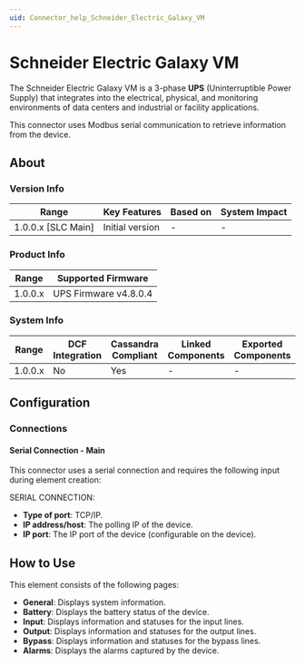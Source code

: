 ```yaml
---
uid: Connector_help_Schneider_Electric_Galaxy_VM
---
```


# Schneider Electric Galaxy VM

The Schneider Electric Galaxy VM is a 3-phase **UPS** (Uninterruptible Power Supply) that integrates into the electrical, physical, and monitoring environments of data centers and industrial or facility applications.

This connector uses Modbus serial communication to retrieve information from the device.

## About

### Version Info

| Range                | Key Features     | Based on     | System Impact     |
|----------------------|------------------|--------------|-------------------|
| 1.0.0.x \[SLC Main\] | Initial version  | \-           | \-                |

### Product Info

| Range     | Supported Firmware     |
|-----------|------------------------|
| 1.0.0.x   | UPS Firmware v4.8.0.4  |

### System Info

| Range     | DCF Integration     | Cassandra Compliant     | Linked Components     | Exported Components     |
|-----------|---------------------|-------------------------|-----------------------|-------------------------|
| 1.0.0.x   | No                  | Yes                     | \-                    | \-                      |

## Configuration

### Connections

#### Serial Connection - Main

This connector uses a serial connection and requires the following input during element creation:

SERIAL CONNECTION:

- **Type of port**: TCP/IP.
- **IP address/host**: The polling IP of the device.
- **IP port**: The IP port of the device (configurable on the device).

## How to Use

This element consists of the following pages:

- **General**: Displays system information.
- **Battery**: Displays the battery status of the device.
- **Input**: Displays information and statuses for the input lines.
- **Output**: Displays information and statuses for the output lines.
- **Bypass**: Displays information and statuses for the bypass lines.
- **Alarms**: Displays the alarms captured by the device.
